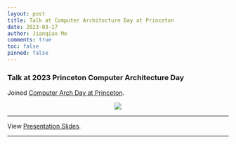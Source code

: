 ```yaml
---
layout: post
title: Talk at Computer Architecture Day at Princeton
date: 2023-03-17
author: Jianqiao Mo
comments: true
toc: false
pinned: false
---
```

### Talk at 2023 Princeton Computer Architecture Day

Joined [Computer Arch Day at Princeton](http://parallel.princeton.edu/news.html#:~:text=Computer%20Architecture%20Day). 

<div align="center">
<img src="https://dsm01pap009files.storage.live.com/y4mZY7QvGBpg2U4vjcE1HLqNOuRxX4qCwtzwI9r7brYM_iAbNnTYwDn-I4HgYH0rzaCZVqpLSfo-t3TCxYhGMJ_St8s4qJFgMx0uA_Pi-FPSYgk_roAwI4AMNV5Sr-x4LM3U7RVt5XEzNJlj2hPFGUE0Kq06tzlVmqwwrISv7sC1HfGvBk5eSazVXq2A_V2UMRu?width=4032&height=3024&cropmode=none"/>
</div>

***

View [Presentation Slides](https://1drv.ms/b/s!ArP-P73K7ZWHgQ7lHYpwJmIHjN_I?e=u7i0jR).

***
